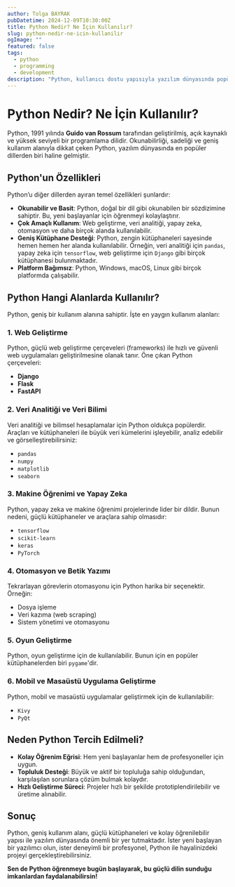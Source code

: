 ```yaml
---
author: Tolga BAYRAK
pubDatetime: 2024-12-09T10:30:00Z
title: Python Nedir? Ne İçin Kullanılır?
slug: python-nedir-ne-icin-kullanilir
ogImage: ""
featured: false
tags:
  - python
  - programming
  - development
description: "Python, kullanıcı dostu yapısıyla yazılım dünyasında popüler bir programlama dili haline gelmiştir. Peki, Python nedir ve hangi alanlarda kullanılır?"
---
```


# Python Nedir? Ne İçin Kullanılır?

Python, 1991 yılında **Guido van Rossum** tarafından geliştirilmiş, açık kaynaklı ve yüksek seviyeli bir programlama dilidir. Okunabilirliği, sadeliği ve geniş kullanım alanıyla dikkat çeken Python, yazılım dünyasında en popüler dillerden biri haline gelmiştir.

## Python'un Özellikleri

Python’u diğer dillerden ayıran temel özellikleri şunlardır:

- **Okunabilir ve Basit**: Python, doğal bir dil gibi okunabilen bir sözdizimine sahiptir. Bu, yeni başlayanlar için öğrenmeyi kolaylaştırır.
- **Çok Amaçlı Kullanım**: Web geliştirme, veri analitiği, yapay zeka, otomasyon ve daha birçok alanda kullanılabilir.
- **Geniş Kütüphane Desteği**: Python, zengin kütüphaneleri sayesinde hemen hemen her alanda kullanılabilir. Örneğin, veri analitiği için `pandas`, yapay zeka için `tensorflow`, web geliştirme için `Django` gibi birçok kütüphanesi bulunmaktadır.
- **Platform Bağımsız**: Python, Windows, macOS, Linux gibi birçok platformda çalışabilir.

## Python Hangi Alanlarda Kullanılır?

Python, geniş bir kullanım alanına sahiptir. İşte en yaygın kullanım alanları:

### 1. **Web Geliştirme**
Python, güçlü web geliştirme çerçeveleri (frameworks) ile hızlı ve güvenli web uygulamaları geliştirilmesine olanak tanır. Öne çıkan Python çerçeveleri:
- **Django**
- **Flask**
- **FastAPI**

### 2. **Veri Analitiği ve Veri Bilimi**
Veri analitiği ve bilimsel hesaplamalar için Python oldukça popülerdir. Araçları ve kütüphaneleri ile büyük veri kümelerini işleyebilir, analiz edebilir ve görselleştirebilirsiniz:
- `pandas`
- `numpy`
- `matplotlib`
- `seaborn`

### 3. **Makine Öğrenimi ve Yapay Zeka**
Python, yapay zeka ve makine öğrenimi projelerinde lider bir dildir. Bunun nedeni, güçlü kütüphaneler ve araçlara sahip olmasıdır:
- `tensorflow`
- `scikit-learn`
- `keras`
- `PyTorch`

### 4. **Otomasyon ve Betik Yazımı**
Tekrarlayan görevlerin otomasyonu için Python harika bir seçenektir. Örneğin:
- Dosya işleme
- Veri kazıma (web scraping)
- Sistem yönetimi ve otomasyonu

### 5. **Oyun Geliştirme**
Python, oyun geliştirme için de kullanılabilir. Bunun için en popüler kütüphanelerden biri `pygame`'dir.

### 6. **Mobil ve Masaüstü Uygulama Geliştirme**
Python, mobil ve masaüstü uygulamalar geliştirmek için de kullanılabilir:
- `Kivy`
- `PyQt`

## Neden Python Tercih Edilmeli?

- **Kolay Öğrenim Eğrisi**: Hem yeni başlayanlar hem de profesyoneller için uygun.
- **Topluluk Desteği**: Büyük ve aktif bir topluluğa sahip olduğundan, karşılaşılan sorunlara çözüm bulmak kolaydır.
- **Hızlı Geliştirme Süreci**: Projeler hızlı bir şekilde prototiplendirilebilir ve üretime alınabilir.

## Sonuç

Python, geniş kullanım alanı, güçlü kütüphaneleri ve kolay öğrenilebilir yapısı ile yazılım dünyasında önemli bir yer tutmaktadır. İster yeni başlayan bir yazılımcı olun, ister deneyimli bir profesyonel, Python ile hayalinizdeki projeyi gerçekleştirebilirsiniz.

**Sen de Python öğrenmeye bugün başlayarak, bu güçlü dilin sunduğu imkanlardan faydalanabilirsin!**
